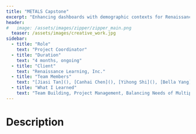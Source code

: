 ```yaml
---
title: "METALS Capstone"
excerpt: "Enhancing dashboards with demographic contexts for Renaissance Learning, Inc."
header:
#   image: /assets/images/zipper/zipper_main.png
  teaser: /assets/images/creative_work.jpg
sidebar:
  - title: "Role"
    text: "Project Coordinator"
  - title: "Duration"
    text: "4 months, ongoing"
  - title: "Client"
    text: "Renaissance Learning, Inc."
  - title: "Team Members"
    text: "[Jiasi Tan](), [Canhai Chen](), [Yihong Shi](), [Bella Yang]()"
  - title: "What I Learned"
    text: "Team Building, Project Management, Balancing Needs of Multiple Stakeholders, Task Distribution, Culture Modelling, Constructive Criticism"
---
```


# Description


<!-- # Phase 1: Research


# Phase 2: Synthesis

# Phase 3: Ideation

# Phase 4: Prototyping

# Conclusion -->